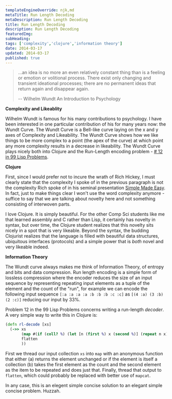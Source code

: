 ```yaml
---
templateEngineOverride: njk,md
metaTitle: Run Length Decoding
metaDescription: Run Length Decoding
title: Run Length Decoding
description: Run Length Decoding
featuredImg:
subHeading:
tags: ['complexity','clojure','information theory']
date: 2014-03-17
updated: 2014-03-17
published: true
---
```


<div class="col-start-3 col-end-9">




> ...an idea is no more an even relatively constant thing than is a feeling or emotion or volitional process. There exist only changing and transient ideational processes; there are no permanent ideas that return again and disappear again.
>
> --  Wilhelm Wundt An Introduction to Psychology

**Complexity and Likeablity**

Wilhelm Wundt is famous for his many contributions to psychology. I have been interested in one particular contribution of his for many years now: the Wundt Curve. The Wundt Curve is a Bell-like curve laying on the x and y axes of Complexity and Likeability. The Wundt Curve shows how we like things to be more complex to a point (the apex of the curve) at which point any more complexity results in a decrease in likeability. The Wundt Curve plays nicely both into Clojure and the Run-Length encoding problem - [\# 12 in 99 Lisp Problems](http://www.ic.unicamp.br/~meidanis/courses/mc336/2006s2/funcional/L-99_Ninety-Nine_Lisp_Problems.html).

**Clojure**

First, since I would prefer not to incure the wrath of Rich Hickey, I must clearly state that the complexity I spoke of in the previous paragraph is not the complexity Rich spoke of in his seminal presentation [Simple Made Easy](http://www.infoq.com/presentations/Simple-Made-Easy). In fact, just to make things clear I won't use the word complexity anymore - suffice to say that we are talking about novelty here and not something consisting of interwoven parts.

I love Clojure. It is simply beautiful. For the other Comp Sci students like me that learned assembly and C rather than Lisp, it certainly has novelty in syntax, but over time, the Clojure student realizes that this novelty sits nicely in a spot that is very likeable. Beyond the syntax, the budding Clojurist realizes that the language is filled with beautiful data structures, ubiquitous interfaces (protocols) and a simple power that is *both* novel and very likeable indeed.

**Information Theory**

The Wundt curve always makes me think of Information Theory, of entropy and bits and data compression. Run length encoding is a simple form of lossless compression where the encoder reduces the size of an input sequence by representing repeating input elements as a tuple of the element and the count of the "run", for example we can encode the following input sequence `[:a :a :a :a :b :b :b :c :c]` as `[(4 :a) (3 :b) (2 :c)]` reducing our input by 33%.

Problem 12 in the 99 Lisp Problems concerns writing a run-length *decoder*. A very simple way to write this in Clojure is:

```clojure
(defn rl-decode [xs]
  (->> xs
       (map #(if (coll? %) (let [n (first %) x (second %)] (repeat n x)) %))
       flatten
       ))
```

First we thread our input collection `xs` into `map` with an anonymous function that either (a) returns the element unchanged or if the element is itself a collection (b) takes the first element as the count and the second element as the item to be repeated and does just that. Finally, thread that output to `flatten`, which could probably be replaced with better use of `mapcat`.

In any case, this is an elegent simple concise solution to an elegant simple concise problem. Huzzah.
